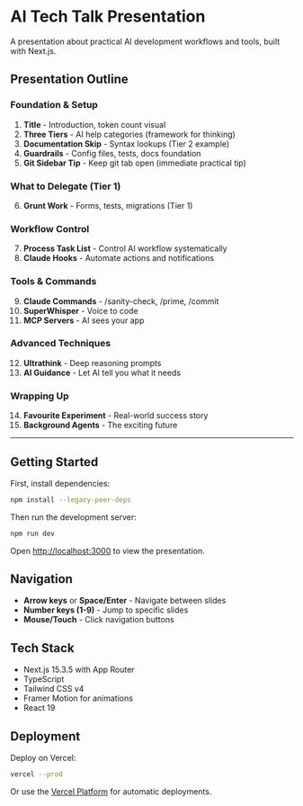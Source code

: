# AI Tech Talk Presentation

A presentation about practical AI development workflows and tools, built with Next.js.

## Presentation Outline

### Foundation & Setup
1. **Title** - Introduction, token count visual
2. **Three Tiers** - AI help categories (framework for thinking)
3. **Documentation Skip** - Syntax lookups (Tier 2 example)
4. **Guardrails** - Config files, tests, docs foundation
5. **Git Sidebar Tip** - Keep git tab open (immediate practical tip)

### What to Delegate (Tier 1)
6. **Grunt Work** - Forms, tests, migrations (Tier 1)

### Workflow Control
7. **Process Task List** - Control AI workflow systematically
8. **Claude Hooks** - Automate actions and notifications

### Tools & Commands
9. **Claude Commands** - /sanity-check, /prime, /commit
10. **SuperWhisper** - Voice to code
11. **MCP Servers** - AI sees your app

### Advanced Techniques
12. **Ultrathink** - Deep reasoning prompts
13. **AI Guidance** - Let AI tell you what it needs

### Wrapping Up
14. **Favourite Experiment** - Real-world success story
15. **Background Agents** - The exciting future

---

## Getting Started

First, install dependencies:

```bash
npm install --legacy-peer-deps
```

Then run the development server:

```bash
npm run dev
```

Open [http://localhost:3000](http://localhost:3000) to view the presentation.

## Navigation

- **Arrow keys** or **Space/Enter** - Navigate between slides
- **Number keys (1-9)** - Jump to specific slides
- **Mouse/Touch** - Click navigation buttons

## Tech Stack

- Next.js 15.3.5 with App Router
- TypeScript
- Tailwind CSS v4
- Framer Motion for animations
- React 19

## Deployment

Deploy on Vercel:

```bash
vercel --prod
```

Or use the [Vercel Platform](https://vercel.com/new) for automatic deployments.
